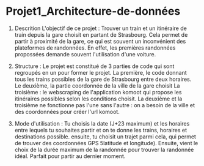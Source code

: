 # Projet1_Architecture-de-données

1. Descrition
L'objectif de ce projet :
Trouver un train et un itinéraire de train depuis la gare choisit en partant de Strasbourg. Cela permet de partir à proximité de la gare, ce qui est souvent un inconvénient des plateformes de randonnées. En effet, les premières randonnées propossées demande souvent l'utilisation d'une voiture.

2. Structure :
Le projet est constitué de 3 parties de code qui sont regroupés en un pour former le projet.
La première, le code donnant tous les trains possibles de la gare de Strasbourg entre deux horaires.
Le deuxième, la partie coordonnée de la ville de la gare choisit
La troisième : le webscraping de l'application komoot qui propose les itinéraires possibles selon les conditions choisit.
La deuxième et la troisième ne fonctionne pas l'une sans l'autre : on a besoin de la ville et des coordonnées pour créer l'url komoot.

4. Mode d'utilisation :
Tu choisis la date (J+23 maximum) et les horaires entre lequels tu souhaites partir et on te donne les trains, horaires et destinations possible. ensuite, tu choisit un trajet parmi cela, qui permet de trouver des coordonnées GPS 5latitude et longitude). Ensuite, vient le choix de la durée maximum de la randonnée pour trouver la randonnée idéal.
Parfait pour partir au dernier moment. 
